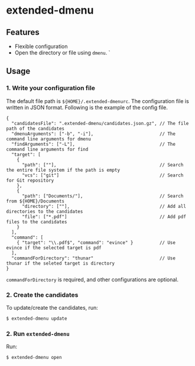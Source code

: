 # extended-dmenu
## Features
* Flexible configuration
* Open the directory or file using `dmenu`.
`

## Usage
### 1. Write your configuration file
The default file path is `${HOME}/.extended-dmenurc`. The configuration file is written in JSON format.
Following is the example of the config file.

```
{
  "candidatesFile": ".extended-dmenu/candidates.json.gz", // The file path of the candidates
  "dmenuArguments": ["-b", "-i"],                         // The command line arguments for dmenu
  "findArguments": ["-L"],                                // The command line arguments for find
  "target": [
    {
      "path": [""],                                       // Search the entire file system if the path is empty
      "vcs": ["git"]                                      // Search for Git repository
    },
    {
      "path": ["Documents/"],                             // Search from ${HOME}/Documents
      "directory": [""],                                  // Add all directories to the candidates
      "file": ["*.pdf"]                                   // Add pdf files to the candidates
    }
  ],
  "command": [
    { "target": "\\.pdf$", "command": "evince" }          // Use evince if the selected target is pdf
  ],
  "commandForDirectory": "thunar"                         // Use thunar if the seleted target is directory
}
```

`commandForDirectory` is required, and other configurations are optional.

### 2. Create the candidates
To update/create the candidates, run:
```bash
$ extended-dmenu update
```

### 2. Run `extended-dmenu`
Run:
```bash
$ extended-dmenu open
```
